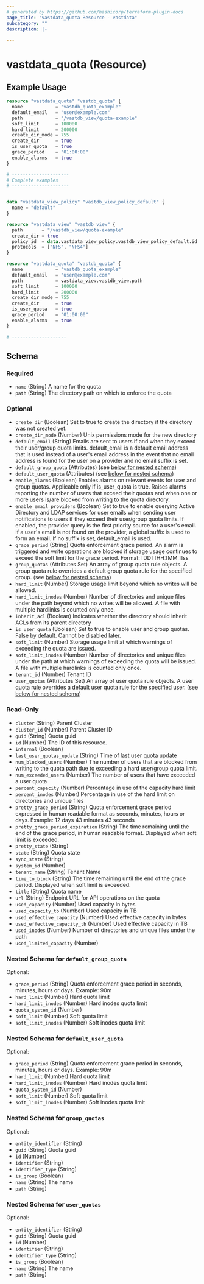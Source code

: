 ```yaml
---
# generated by https://github.com/hashicorp/terraform-plugin-docs
page_title: "vastdata_quota Resource - vastdata"
subcategory: ""
description: |-
  
---
```


# vastdata_quota (Resource)



## Example Usage

```terraform
resource "vastdata_quota" "vastdb_quota" {
  name            = "vastdb_quota_example"
  default_email   = "user@example.com"
  path            = "/vastdb_view/quota-example"
  soft_limit      = 100000
  hard_limit      = 200000
  create_dir_mode = 755
  create_dir      = true
  is_user_quota   = true
  grace_period    = "01:00:00"
  enable_alarms   = true
}

# ---------------------
# Complete examples
# ---------------------


data "vastdata_view_policy" "vastdb_view_policy_default" {
  name = "default"
}

resource "vastdata_view" "vastdb_view" {
  path       = "/vastdb_view/quota-example"
  create_dir = true
  policy_id  = data.vastdata_view_policy.vastdb_view_policy_default.id
  protocols  = ["NFS", "NFS4"]
}

resource "vastdata_quota" "vastdb_quota" {
  name            = "vastdb_quota_example"
  default_email   = "user@example.com"
  path            = vastdata_view.vastdb_view.path
  soft_limit      = 100000
  hard_limit      = 200000
  create_dir_mode = 755
  create_dir      = true
  is_user_quota   = true
  grace_period    = "01:00:00"
  enable_alarms   = true
}

# --------------------
```

<!-- schema generated by tfplugindocs -->
## Schema

### Required

- `name` (String) A name for the quota
- `path` (String) The directory path on which to enforce the quota

### Optional

- `create_dir` (Boolean) Set to true to create the directory if the directory was not created yet.
- `create_dir_mode` (Number) Unix permissions mode for the new directory
- `default_email` (String) Emails are sent to users if and when they exceed their user/group quota limits. default_email is a default email address that is used instead of a user's email address in the event that no email address is found for the user on a provider and no email suffix is set.
- `default_group_quota` (Attributes) (see [below for nested schema](#nestedatt--default_group_quota))
- `default_user_quota` (Attributes) (see [below for nested schema](#nestedatt--default_user_quota))
- `enable_alarms` (Boolean) Enables alarms on relevant events for user and group quotas. Applicable only if is_user_quota is true. Raises alarms reporting the number of users that exceed their quotas and when one or more users is/are blocked from writing to the quota directory.
- `enable_email_providers` (Boolean) Set to true to enable querying Active Directory and LDAP services for user emails when sending user notifications to users if they exceed their user/group quota limits. If enabled, the provider query is the first priority source for a user's email. If a user's email is not found on the provider, a global suffix is used to form an email. If no suffix is set, default_email is used.
- `grace_period` (String) Quota enforcement grace period. An alarm is triggered and write operations are blocked if storage usage continues to exceed the soft limit for the grace period. Format: [DD] [HH:[MM:]]ss
- `group_quotas` (Attributes Set) An array of group quota rule objects. A group quota rule overrides a default group quota rule for the specified group. (see [below for nested schema](#nestedatt--group_quotas))
- `hard_limit` (Number) Storage usage limit beyond which no writes will be allowed.
- `hard_limit_inodes` (Number) Number of directories and unique files under the path beyond which no writes will be allowed. A file with multiple hardlinks is counted only once.
- `inherit_acl` (Boolean) Indicates whether the directory should inherit ACLs from its parent directory
- `is_user_quota` (Boolean) Set to true to enable user and group quotas. False by default. Cannot be disabled later.
- `soft_limit` (Number) Storage usage limit at which warnings of exceeding the quota are issued.
- `soft_limit_inodes` (Number) Number of directories and unique files under the path at which warnings of exceeding the quota will be issued. A file with multiple hardlinks is counted only once.
- `tenant_id` (Number) Tenant ID
- `user_quotas` (Attributes Set) An array of user quota rule objects. A user quota rule overrides a default user quota rule for the specified user. (see [below for nested schema](#nestedatt--user_quotas))

### Read-Only

- `cluster` (String) Parent Cluster
- `cluster_id` (Number) Parent Cluster ID
- `guid` (String) Quota guid
- `id` (Number) The ID of this resource.
- `internal` (Boolean)
- `last_user_quotas_update` (String) Time of last user quota update
- `num_blocked_users` (Number) The number of users that are blocked from writing to the quota path due to exceeding a hard user/group quota limit.
- `num_exceeded_users` (Number) The number of users that have exceeded a user quota
- `percent_capacity` (Number) Percentage in use of the capacity hard limit
- `percent_inodes` (Number) Percentage in use of the hard limit on directories and unique files
- `pretty_grace_period` (String) Quota enforcement grace period expressed in human readable format as seconds, minutes, hours or days. Example: 12 days 43 minutes 43 seconds
- `pretty_grace_period_expiration` (String) The time remaining until the end of the grace period, in human readable format. Displayed when soft limit is exceeded.
- `pretty_state` (String)
- `state` (String) Quota state
- `sync_state` (String)
- `system_id` (Number)
- `tenant_name` (String) Tenant Name
- `time_to_block` (String) The time remaining until the end of the grace period. Displayed when soft limit is exceeded.
- `title` (String) Quota name
- `url` (String) Endpoint URL for API operations on the quota
- `used_capacity` (Number) Used capacity in bytes
- `used_capacity_tb` (Number) Used capacity in TB
- `used_effective_capacity` (Number) Used effective capacity in bytes
- `used_effective_capacity_tb` (Number) Used effective capacity in TB
- `used_inodes` (Number) Number of directories and unique files under the path
- `used_limited_capacity` (Number)

<a id="nestedatt--default_group_quota"></a>
### Nested Schema for `default_group_quota`

Optional:

- `grace_period` (String) Quota enforcement grace period in seconds, minutes, hours or days. Example: 90m
- `hard_limit` (Number) Hard quota limit
- `hard_limit_inodes` (Number) Hard inodes quota limit
- `quota_system_id` (Number)
- `soft_limit` (Number) Soft quota limit
- `soft_limit_inodes` (Number) Soft inodes quota limit


<a id="nestedatt--default_user_quota"></a>
### Nested Schema for `default_user_quota`

Optional:

- `grace_period` (String) Quota enforcement grace period in seconds, minutes, hours or days. Example: 90m
- `hard_limit` (Number) Hard quota limit
- `hard_limit_inodes` (Number) Hard inodes quota limit
- `quota_system_id` (Number)
- `soft_limit` (Number) Soft quota limit
- `soft_limit_inodes` (Number) Soft inodes quota limit


<a id="nestedatt--group_quotas"></a>
### Nested Schema for `group_quotas`

Optional:

- `entity_identifier` (String)
- `guid` (String) Quota guid
- `id` (Number)
- `identifier` (String)
- `identifier_type` (String)
- `is_group` (Boolean)
- `name` (String) The name
- `path` (String)


<a id="nestedatt--user_quotas"></a>
### Nested Schema for `user_quotas`

Optional:

- `entity_identifier` (String)
- `guid` (String) Quota guid
- `id` (Number)
- `identifier` (String)
- `identifier_type` (String)
- `is_group` (Boolean)
- `name` (String) The name
- `path` (String)
